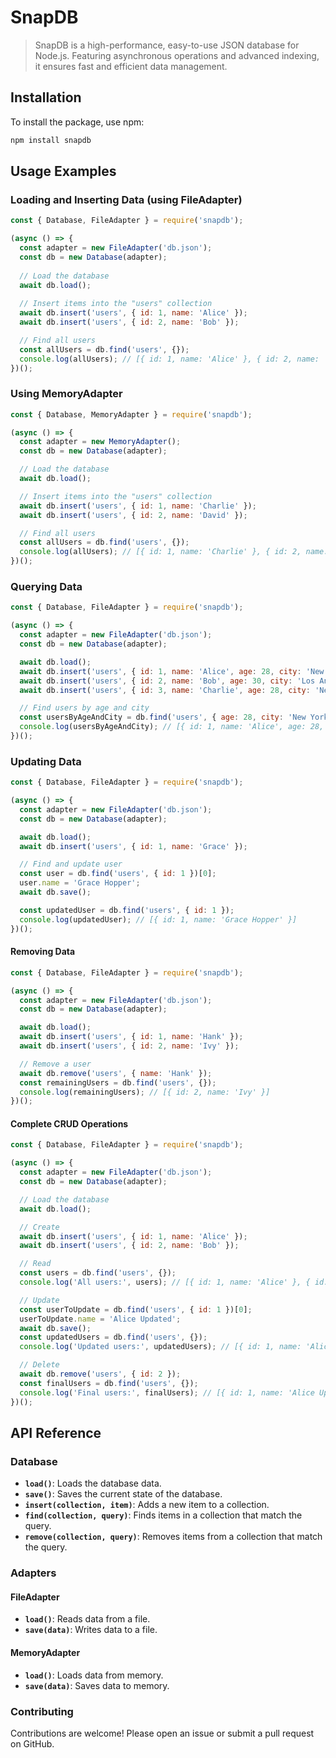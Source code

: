 # SnapDB

> SnapDB is a high-performance, easy-to-use JSON database for Node.js. Featuring asynchronous operations and advanced indexing, it ensures fast and efficient data management.

## Installation

To install the package, use npm:

```bash
npm install snapdb
```

## Usage Examples
### Loading and Inserting Data (using FileAdapter)
```javascript
const { Database, FileAdapter } = require('snapdb');

(async () => {
  const adapter = new FileAdapter('db.json');
  const db = new Database(adapter);
  
  // Load the database
  await db.load();
  
  // Insert items into the "users" collection
  await db.insert('users', { id: 1, name: 'Alice' });
  await db.insert('users', { id: 2, name: 'Bob' });

  // Find all users
  const allUsers = db.find('users', {});
  console.log(allUsers); // [{ id: 1, name: 'Alice' }, { id: 2, name: 'Bob' }]
})();
```

### Using MemoryAdapter
```javascript
const { Database, MemoryAdapter } = require('snapdb');

(async () => {
  const adapter = new MemoryAdapter();
  const db = new Database(adapter);

  // Load the database
  await db.load();

  // Insert items into the "users" collection
  await db.insert('users', { id: 1, name: 'Charlie' });
  await db.insert('users', { id: 2, name: 'David' });

  // Find all users
  const allUsers = db.find('users', {});
  console.log(allUsers); // [{ id: 1, name: 'Charlie' }, { id: 2, name: 'David' }]
})();
```

### Querying Data
```javascript
const { Database, FileAdapter } = require('snapdb');

(async () => {
  const adapter = new FileAdapter('db.json');
  const db = new Database(adapter);

  await db.load();
  await db.insert('users', { id: 1, name: 'Alice', age: 28, city: 'New York' });
  await db.insert('users', { id: 2, name: 'Bob', age: 30, city: 'Los Angeles' });
  await db.insert('users', { id: 3, name: 'Charlie', age: 28, city: 'New York' });

  // Find users by age and city
  const usersByAgeAndCity = db.find('users', { age: 28, city: 'New York' });
  console.log(usersByAgeAndCity); // [{ id: 1, name: 'Alice', age: 28, city: 'New York' }, { id: 3, name: 'Charlie', age: 28, city: 'New York' }]
})();

```

### Updating Data
```javascript
const { Database, FileAdapter } = require('snapdb');

(async () => {
  const adapter = new FileAdapter('db.json');
  const db = new Database(adapter);

  await db.load();
  await db.insert('users', { id: 1, name: 'Grace' });

  // Find and update user
  const user = db.find('users', { id: 1 })[0];
  user.name = 'Grace Hopper';
  await db.save();

  const updatedUser = db.find('users', { id: 1 });
  console.log(updatedUser); // [{ id: 1, name: 'Grace Hopper' }]
})();
```

#### Removing Data
```javascript
const { Database, FileAdapter } = require('snapdb');

(async () => {
  const adapter = new FileAdapter('db.json');
  const db = new Database(adapter);

  await db.load();
  await db.insert('users', { id: 1, name: 'Hank' });
  await db.insert('users', { id: 2, name: 'Ivy' });

  // Remove a user
  await db.remove('users', { name: 'Hank' });
  const remainingUsers = db.find('users', {});
  console.log(remainingUsers); // [{ id: 2, name: 'Ivy' }]
})();
```

#### Complete CRUD Operations
```javascript
const { Database, FileAdapter } = require('snapdb');

(async () => {
  const adapter = new FileAdapter('db.json');
  const db = new Database(adapter);

  // Load the database
  await db.load();

  // Create
  await db.insert('users', { id: 1, name: 'Alice' });
  await db.insert('users', { id: 2, name: 'Bob' });

  // Read
  const users = db.find('users', {});
  console.log('All users:', users); // [{ id: 1, name: 'Alice' }, { id: 2, name: 'Bob' }]

  // Update
  const userToUpdate = db.find('users', { id: 1 })[0];
  userToUpdate.name = 'Alice Updated';
  await db.save();
  const updatedUsers = db.find('users', {});
  console.log('Updated users:', updatedUsers); // [{ id: 1, name: 'Alice Updated' }, { id: 2, name: 'Bob' }]

  // Delete
  await db.remove('users', { id: 2 });
  const finalUsers = db.find('users', {});
  console.log('Final users:', finalUsers); // [{ id: 1, name: 'Alice Updated' }]
})();
```

## API Reference

### Database

- **`load()`**: Loads the database data.
- **`save()`**: Saves the current state of the database.
- **`insert(collection, item)`**: Adds a new item to a collection.
- **`find(collection, query)`**: Finds items in a collection that match the query.
- **`remove(collection, query)`**: Removes items from a collection that match the query.

### Adapters

#### FileAdapter

- **`load()`**: Reads data from a file.
- **`save(data)`**: Writes data to a file.

#### MemoryAdapter

- **`load()`**: Loads data from memory.
- **`save(data)`**: Saves data to memory.


### Contributing
Contributions are welcome! Please open an issue or submit a pull request on GitHub.